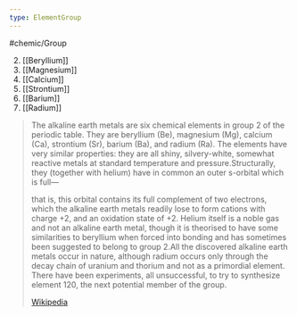 ```yaml
---
type: ElementGroup
---
```

#chemic/Group 

2) [[Beryllium]]
3) [[Magnesium]]
4) [[Calcium]]
5) [[Strontium]]
6) [[Barium]]
7) [[Radium]]


> The alkaline earth metals are six chemical elements in group 2 of the periodic table. They are beryllium (Be), magnesium (Mg), calcium (Ca), strontium (Sr), barium (Ba), and radium (Ra). The elements have very similar properties: they are all shiny, silvery-white, somewhat reactive metals at standard temperature and pressure.Structurally, they (together with helium) have in common an outer s-orbital which is full—
>
> that is, this orbital contains its full complement of two electrons, which the alkaline earth metals readily lose to form cations with charge +2, and an oxidation state of +2. Helium itself is a noble gas and not an alkaline earth metal, though it is theorised to have some similarities to beryllium when forced into bonding and has sometimes been suggested to belong to group 2.All the discovered alkaline earth metals occur in nature, although radium occurs only through the decay chain of uranium and thorium and not as a primordial element. There have been experiments, all unsuccessful, to try to synthesize element 120, the next potential member of the group.
>
> [Wikipedia](https://en.wikipedia.org/wiki/Alkaline%20earth%20metal)
 